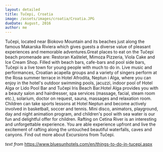```yaml
---
layout: detailed
title: Tučepi, Croatia
image: /assets/images/croatia/Croatia.JPG
dueDate: August, 2016
author: me
---
```

Tučepi, located near Biokovo Mountain and its beaches just along the famous Makarska Riviera which gives guests a diverse value of pleasant experiences and memorable adventures.Great places to eat on the Tučepi beach promenade are: Restoran Kaštelet, Mimoza Pizzeria, Viola Cake and Ice Cream Shop. Filled with beach bars, cafe-bars and pool side bars, Tučepi is a live town for young people with much to do in. Live music and performances, Croatian acapella groups and a variety of singers perform at the Rosa summer terrace in Hotel Afrodita, Neptun i Alga, where you can enjoy in the hotel's outdoor swimming pools, jacuzzi, indoor pool of Hotel Alga or Lido Pool Bar and Tučepi Iris Beach Bar.Hotel Alga provides you with a beauty salon and hairdresser, spa services (massage, facial, steam room etc.), solarium, doctor on request, sauna, massages and relaxation room. Children can take sports lessons at Hotel Neptun and become actively involved in basketball, soccer and tennis. Mini disco, animators, playground, day and night animation program, and children's pool with sea water is our fun and delightful offer for children. 
Rafting on Cetina River is an interesting and unforgettable experience. You are able experience upfront and live the excitement of rafting along the untouched beautiful waterfalls, caves and canyons. Find out more about Excursions from Tučepi.  

_text from_ https://www.bluesunhotels.com/en/things-to-do-in-tucepi.aspx
